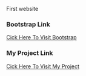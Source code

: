 First website
<h3>Bootstrap Link</h3>
<a href="https://getbootstrap.com/">Cick Here To Visit Bootstrap</a>
<h3>My Project Link</h3>
<a href=http://www.microblog.epizy.com/>Cick Here To Visit My Project</a>

